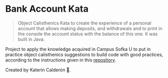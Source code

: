 # Bank Account Kata
> Object Calisthenics Kata to create the experience of a personal account that allows making deposits, and withdrawals and to print in the console the account status with the balance of this one. It was built in Java.

Project to apply the knowledge acquired in Campus Sofka U to put in practice object calisthenics 
suggestions to build code with good practices, according to the instructions given in this [repository](https://github.com/Sofka-XT/bank-kata).

Created by Katerin Calderón 💜.
